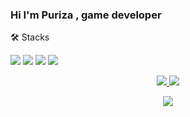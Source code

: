 ### Hi I'm Puriza , game developer

🛠️ Stacks

<img src="https://img.shields.io/badge/UnrealEngine-0E1128?style=flat-square&logo=unrealengine&logoColor=white"/> <img src="https://img.shields.io/badge/Unity-FFFFFF?style=flat-square&logo=unity&logoColor=black"/>  <img src="https://img.shields.io/badge/Java-007396?style=flat-square&logo=Java&logoColor=white"/> <img src="https://img.shields.io/badge/Csharp-239120?style=flat-square&logo=csharp&logoColor=white"/>

<p align="center"><a href="#">
    <img src="https://github-readme-stats.vercel.app/api?username=ojs4228&show_icons=true&include_all_commits=true&line_height=33&count_private=true&theme=nord"/>
    <img src="https://github-readme-stats.vercel.app/api/top-langs?username=ojs4228&langs_count=4&count_private=true&theme=nord"/>
</a><br></p>


<p align="center"><a href="#">
    <img src="http://github-profile-trophy.vercel.app/?username=ojs4228&margin-w=28&margin-h=15&theme=nord" />
</a></p>
